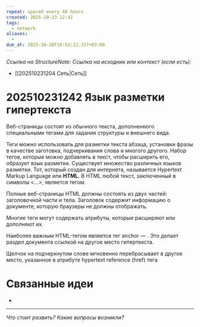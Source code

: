 ```yaml
---
repeat: spaced every 48 hours
created: 2025-10-23 12:42
tags:
  - network
aliases:
  -
due_at: 2025-10-28T16:52:22.337+03:00
---
```

*Ссылка на StructureNote:*
*Ссылка на исходник или контекст (если есть):*
- [[202510231204 Сеть|Сеть]]

# 202510231242 Язык разметки гипертекста

Веб-страницы состоят из обычного текста, дополненного специальными тегами для задания структуры и внешнего вида.

Теги можно использовать для разметки текста абзаца, установки фразы в качестве заготовка, подчеркивания слова и многого другого. Набор тегов, которые можно добавлять в текст, чтобы расширить его, образует язык разметки. Существует множество различных языков разметки. Тот, который создан для интернета, называется Hypertext Markup Language или **HTML**. В HTML любой текст, заключенный в символы <…>, является тегом.

Полные веб-страницы HTML должны состоять из двух частей: заголовочной части и тела. Заголовок содержит информацию о документе, которую браузеры не должны отображать.

Многие теги могут содержать атрибуты, которые расширяют или дополняют их.

Наиболее важным HTML-тегом является тег anchor — . Это делает раздел документа ссылкой на другое место гипертекста.

Щелчок на подчеркнутом слове мгновенно перебрасывает в другое место, указанное в атрибуте hypertext reference (href) тега

# Связанные идеи

- 

---

*Что стоит развить? Какие вопросы возникли?*
